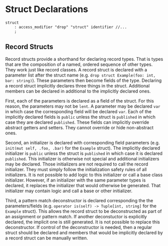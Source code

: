 # Struct Declarations

```grammar
struct
    : access_modifier "drop" "struct" identifier //...
    ;
```

## Record Structs

Record structs provide a shorthand for declaring record types. That is types that are the
composition of a named, ordered sequence of other types. They work just like record classes. A
record struct is declared with a parameter list after the struct name (e.g. `drop struct
Example(foo: int, bar: string)`). These parameters then become fields of the type. Declaring a
record struct implicitly declares three things in the struct. Additional members can be declared in
additional to the implicitly declared ones.

First, each of the parameters is declared as a field of the struct. For this reason, the parameters
may not be `lent`. A parameter may be declared `var` in which case the corresponding field will be
declared `var`. Each of the implicitly declared fields is `public` unless the struct is
`published` in which case they are declared `published`. These fields can implicitly override
abstract getters and setters. They cannot override or hide non-abstract ones.

Second, an initializer is declared with corresponding field parameters (e.g. `init(mut self, .foo,
.bar)` for the `Example` struct). The implicitly declared initializer is `public` unless the struct
is `published` in which case it is declared `published`. This initializer is otherwise not special
and additional initializers may be declared. Those initializers are not required to call the record
initializer. They must simply follow the initialization safety rules of all initializers. It is not
possible to add logic to this initializer or call a base class initializer. However, if an
initializer with the same parameter types is declared, it replaces the initializer that would
otherwise be generated. That initializer may contain logic and call a base or other initializer.

Third, a pattern match deconstructor is declared corresponding the the parameters/fields (e.g.
`operator is(self) -> Tuple[int, string]` for the `Example` struct). This allows the record struct
to be deconstructed as part of an assignment or pattern match. If another deconstuctor is explicitly
declared, the implicit one is still generated. It is not possible to replace this deconstructor. If
control of the deconstructor is needed, then a regular struct should be declared and members that
would be implicitly declared by a record struct can be manually written.
